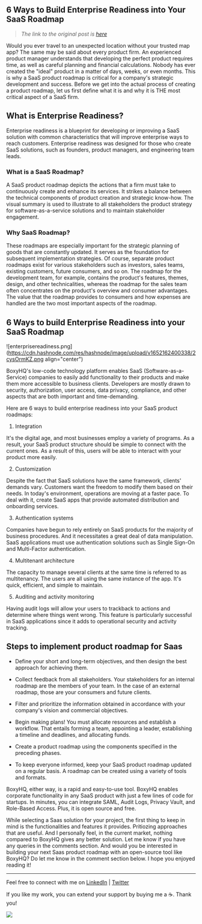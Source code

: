 ## 6 Ways to Build Enterprise Readiness into Your SaaS Roadmap

> *The link to the original post is [here](https://aviyel.com/post/3156/6-ways-to-build-enterprise-readiness-into-your-saas-roadmap)*

Would you ever travel to an unexpected location without your trusted map app? The same may be said about every product firm. An experienced product manager understands that developing the perfect product requires time, as well as careful planning and financial calculations. Nobody has ever created the "ideal" product in a matter of days, weeks, or even months. This is why a SaaS product roadmap is critical for a company's strategic development and success. Before we get into the actual process of creating a product roadmap, let us first define what it is and why it is THE most critical aspect of a SaaS firm.

## What is Enterprise Readiness?

Enterprise readiness is a blueprint for developing or improving a SaaS solution with common characteristics that will improve enterprise ways to reach customers. Enterprise readiness was designed for those who create SaaS solutions, such as founders, product managers, and engineering team leads.

### What is a SaaS Roadmap?

A SaaS product roadmap depicts the actions that a firm must take to continuously create and enhance its services. It strikes a balance between the technical components of product creation and strategic know-how. The visual summary is used to illustrate to all stakeholders the product strategy for software-as-a-service solutions and to maintain stakeholder engagement.

### Why SaaS Roadmap?

These roadmaps are especially important for the strategic planning of goods that are constantly updated. It serves as the foundation for subsequent implementation strategies. Of course, separate product roadmaps exist for various stakeholders such as investors, sales teams, existing customers, future consumers, and so on. The roadmap for the development team, for example, contains the product's features, themes, design, and other technicalities, whereas the roadmap for the sales team often concentrates on the product's overview and consumer advantages. The value that the roadmap provides to consumers and how expenses are handled are the two most important aspects of the roadmap.

## 6 Ways to build Enterprise Readiness into your SaaS Roadmap
![enterprisereadiness.png](https://cdn.hashnode.com/res/hashnode/image/upload/v1652162400338/2cysOrmKZ.png align="center")

BoxyHQ's low-code technology platform enables SaaS (Software-as-a-Service) companies to easily add functionality to their products and make them more accessible to business clients. Developers are mostly drawn to security, authorization, user access, data privacy, compliance, and other aspects that are both important and time-demanding.

Here are 6 ways to build enterprise readiness into your SaaS product roadmaps:

1. Integration

 It's the digital age, and most businesses employ a variety of programs. As a result, your SaaS product structure should be simple to connect with the current ones. As a result of this, users will be able to interact with your product more easily.

2. Customization

 Despite the fact that SaaS solutions have the same framework, clients' demands vary. Customers want the freedom to modify them based on their needs. In today's environment, operations are moving at a faster pace. To deal with it, create SaaS apps that provide automated distribution and onboarding services.

3. Authentication systems

 Companies have begun to rely entirely on SaaS products for the majority of business procedures. And it necessitates a great deal of data manipulation. SaaS applications must use authentication solutions such as Single Sign-On and Multi-Factor authentication.

4. Multitenant architecture

 The capacity to manage several clients at the same time is referred to as multitenancy. The users are all using the same instance of the app. It's quick, efficient, and simple to maintain.

5. Auditing and activity monitoring

 Having audit logs will allow your users to trackback to actions and determine where things went wrong. This feature is particularly successful in SaaS applications since it adds to operational security and activity tracking.

## Steps to implement product roadmap for Saas

- Define your short and long-term objectives, and then design the best approach for achieving them.

- Collect feedback from all stakeholders. Your stakeholders for an internal roadmap are the members of your team. In the case of an external roadmap, those are your consumers and future clients.

- Filter and prioritize the information obtained in accordance with your company's vision and commercial objectives.

- Begin making plans! You must allocate resources and establish a workflow. That entails forming a team, appointing a leader, establishing a timeline and deadlines, and allocating funds.

- Create a product roadmap using the components specified in the preceding phases.

- To keep everyone informed, keep your SaaS product roadmap updated on a regular basis. A roadmap can be created using a variety of tools and formats.

BoxyHQ, either way, is a rapid and easy-to-use tool. BoxyHQ enables corporate functionality in any SaaS product with just a few lines of code for startups. In minutes, you can integrate SAML, Audit Logs, Privacy Vault, and Role-Based Access. Plus, it is open source and free.

While selecting a Saas solution for your project, the first thing to keep in mind is the functionalities and features it provides. Pritiozing approaches that are useful. And I personally feel, in the current market, nothing compared to BoxyHQ gives any better solution. 
Let me know if you have any queries in the comments section. And would you be interested in building your next Saas product roadmap with an open-source tool like BoxyHQ? Do let me know in the comment section below. I hope you enjoyed reading it! <br>


<hr></hr>

Feel free to connect with me on  [LinkedIn](https://www.linkedin.com/in/bhumikhokhani/)  |  [Twitter](https://twitter.com/bhumikhokhani) 
<br>
> 
If you like my work, you can extend your support by buying me a ☕. Thank you!

<a href="https://www.buymeacoffee.com/bhumikhokhani"><img src="https://img.buymeacoffee.com/button-api/?text=Buy me a coffee&emoji=&slug=bhumikhokhani&button_colour=FF5F5F&font_colour=ffffff&font_family=Cookie&outline_colour=000000&coffee_colour=FFDD00"></a> 